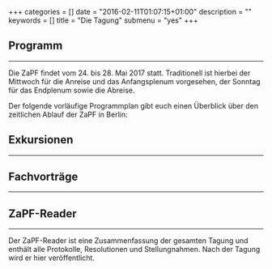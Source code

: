 +++
categories = []
date = "2016-02-11T01:07:15+01:00"
description = ""
keywords = []
title = "Die Tagung"
submenu = "yes"
+++

## Programm
---
Die ZaPF findet vom 24. bis 28. Mai 2017 statt. Traditionell ist hierbei der Mittwoch für die Anreise und das Anfangsplenum vorgesehen, der Sonntag für das Endplenum sowie die Abreise.

Der folgende vorläufige Programmplan gibt euch einen Überblick über den zeitlichen Ablauf der ZaPF in Berlin:

## Exkursionen
---

## Fachvorträge
---

## ZaPF-Reader
---
Der ZaPF-Reader ist eine Zusammenfassung der gesamten Tagung und enthält alle Protokolle, Resolutionen und Stellungnahmen. Nach der Tagung wird er hier veröffentlicht.
